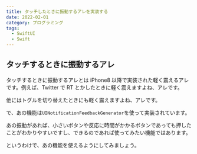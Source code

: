 ```yaml
---
title: タッチしたときに振動するアレを実装する
date: 2022-02-01
category: プログラミング
tags:
  - SwiftUI
  - Swift
---
```


## タッチするときに振動するアレ

タッチするときに振動するアレとは iPhone8 以降で実装された軽く震えるアレです。例えば、Twitter で RT とかしたときに軽く震えますよね、アレです。

他にはトグルを切り替えたときにも軽く震えますよね、アレです。

で、あの機能は`UINotificationFeedbackGenerator`を使って実装されています。

あの振動があれば、小さいボタンや反応に時間がかかるボタンであっても押したことがわかりやすいですし、できるのであれば使ってみたい機能ではあります。

というわけで、あの機能を使えるようにしてみましょう。
